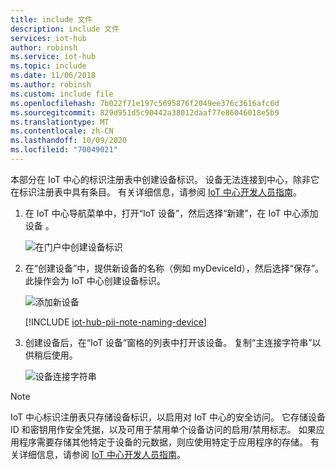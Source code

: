 ```yaml
---
title: include 文件
description: include 文件
services: iot-hub
author: robinsh
ms.service: iot-hub
ms.topic: include
ms.date: 11/06/2018
ms.author: robinsh
ms.custom: include file
ms.openlocfilehash: 7b022f71e197c5695876f2049ee376c3616afc6d
ms.sourcegitcommit: 829d951d5c90442a38012daaf77e86046018e5b9
ms.translationtype: MT
ms.contentlocale: zh-CN
ms.lasthandoff: 10/09/2020
ms.locfileid: "70049021"
---
```

<!-- put the ## header in the file that includes this file -->

本部分在 IoT 中心的标识注册表中创建设备标识。 设备无法连接到中心，除非它在标识注册表中具有条目。 有关详细信息，请参阅 [IoT 中心开发人员指南](../articles/iot-hub/iot-hub-devguide-identity-registry.md#identity-registry-operations)。

1. 在 IoT 中心导航菜单中，打开“IoT 设备”，然后选择“新建”，在 IoT 中心添加设备 。

    ![在门户中创建设备标识](./media/iot-hub-include-create-device/create-identity-portal-vs2019.png)

1. 在“创建设备”中，提供新设备的名称（例如 myDeviceId），然后选择“保存”。 此操作会为 IoT 中心创建设备标识。

   ![添加新设备](./media/iot-hub-include-create-device/create-a-device-vs2019.png)

   [!INCLUDE [iot-hub-pii-note-naming-device](iot-hub-pii-note-naming-device.md)]

1. 创建设备后，在“IoT 设备”窗格的列表中打开该设备。 复制“主连接字符串”以供稍后使用。

    ![设备连接字符串](./media/iot-hub-include-create-device/device-details-vs2019.png)

> [!NOTE]
> IoT 中心标识注册表只存储设备标识，以启用对 IoT 中心的安全访问。 它存储设备 ID 和密钥用作安全凭据，以及可用于禁用单个设备访问的启用/禁用标志。 如果应用程序需要存储其他特定于设备的元数据，则应使用特定于应用程序的存储。 有关详细信息，请参阅 [IoT 中心开发人员指南](../articles/iot-hub/iot-hub-devguide-identity-registry.md)。

